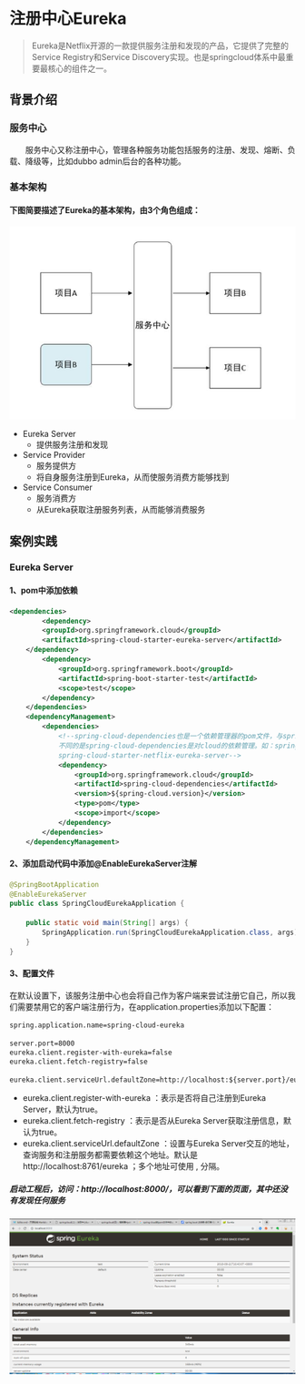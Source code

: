 # 注册中心Eureka
>Eureka是Netflix开源的一款提供服务注册和发现的产品，它提供了完整的Service Registry和Service Discovery实现。也是springcloud体系中最重要最核心的组件之一。
## 背景介绍
### 服务中心
&ensp;&ensp;&ensp;&ensp;服务中心又称注册中心，管理各种服务功能包括服务的注册、发现、熔断、负载、降级等，比如dubbo admin后台的各种功能。
### 基本架构
#### 下图简要描述了Eureka的基本架构，由3个角色组成：
![](image/1.png)
* Eureka Server  
  * 提供服务注册和发现
* Service Provider  
  * 服务提供方  
  * 将自身服务注册到Eureka，从而使服务消费方能够找到
* Service Consumer  
  * 服务消费方  
  * 从Eureka获取注册服务列表，从而能够消费服务
## 案例实践
### Eureka Server
#### 1、pom中添加依赖
```xml
<dependencies>
		<dependency>
		<groupId>org.springframework.cloud</groupId>
		<artifactId>spring-cloud-starter-eureka-server</artifactId>
	</dependency>
		<dependency>
			<groupId>org.springframework.boot</groupId>
			<artifactId>spring-boot-starter-test</artifactId>
			<scope>test</scope>
		</dependency>
	</dependencies>
	<dependencyManagement>
		<dependencies>
			<!--spring-cloud-dependencies也是一个依赖管理器的pom文件，与spring-boot-starter-parent的作用一样，
			不同的是spring-cloud-dependencies是对cloud的依赖管理。如：spring-cloud-starter-config、
			spring-cloud-starter-netflix-eureka-server-->
			<dependency>
				<groupId>org.springframework.cloud</groupId>
				<artifactId>spring-cloud-dependencies</artifactId>
				<version>${spring-cloud.version}</version>
				<type>pom</type>
				<scope>import</scope>
			</dependency>
		</dependencies>
	</dependencyManagement>
```
#### 2、添加启动代码中添加@EnableEurekaServer注解
```java
@SpringBootApplication
@EnableEurekaServer
public class SpringCloudEurekaApplication {

	public static void main(String[] args) {
		SpringApplication.run(SpringCloudEurekaApplication.class, args);
	}
}
```
#### 3、配置文件
在默认设置下，该服务注册中心也会将自己作为客户端来尝试注册它自己，所以我们需要禁用它的客户端注册行为，在application.properties添加以下配置：
```properties
spring.application.name=spring-cloud-eureka

server.port=8000
eureka.client.register-with-eureka=false
eureka.client.fetch-registry=false

eureka.client.serviceUrl.defaultZone=http://localhost:${server.port}/eureka/ 
```
* eureka.client.register-with-eureka ：表示是否将自己注册到Eureka Server，默认为true。
* eureka.client.fetch-registry ：表示是否从Eureka Server获取注册信息，默认为true。
* eureka.client.serviceUrl.defaultZone ：设置与Eureka Server交互的地址，查询服务和注册服务都需要依赖这个地址。默认是http://localhost:8761/eureka ；多个地址可使用 , 分隔。  
##### 启动工程后，访问：http://localhost:8000/，可以看到下面的页面，其中还没有发现任何服务
![](image/2.png)

    


  



